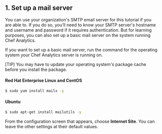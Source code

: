 ## 1. Set up a mail server

You can use your organization's SMTP email server for this tutorial if you are able to. If you do so, you’ll need to know your SMTP server's hostname and username and password if it requires authentication. But for learning purposes, you can also set up a basic mail server on the system running Chef Analytics.

If you want to set up a basic mail server, run the command for the operating system your Chef Analytics server is running on.

[TIP] You may have to update your operating system's package cache before you install the package.

#### Red Hat Enterprise Linux and CentOS

```bash
$ sudo yum install mailx -y
```

#### Ubuntu

```bash
$ sudo apt-get install mailutils -y
```

From the configuration screen that appears, choose **Internet Site**. You can leave the other settings at their default values.
